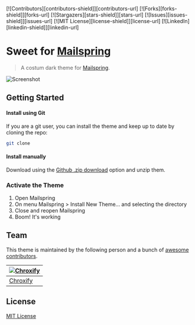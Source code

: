 [![Contributors][contributors-shield]][contributors-url]
[![Forks][forks-shield]][forks-url]
[![Stargazers][stars-shield]][stars-url]
[![Issues][issues-shield]][issues-url]
[![MIT License][license-shield]][license-url]
[![LinkedIn][linkedin-shield]][linkedin-url]


# Sweet for [Mailspring](https://github.com/Foundry376/Mailspring)

> A costum dark theme for [Mailspring](https://github.com/Foundry376/Mailspring).

![Screenshot](./screenshot.png)

## Getting Started

#### Install using Git 
If you are a git user, you can install the theme and keep up to date by cloning the repo:
   ```sh
   git clone 
   ```

#### Install manually
Download using the [Github .zip download](https://github.com/Chroxify/Sweet-Mailspring/archive/refs/heads/main.zip) option and unzip them. 

### Activate the Theme
1. Open Mailspring
2. On menu Mailspring > Install New Theme... and selecting the directory
3. Close and reopen Mailspring
4. Boom! It's working

## Team

This theme is maintained by the following person and a bunch of [awesome contributors](https://github.com/Chroxify/Sweet-Mailspring/graphs/contributors).

[![Chroxify](https://avatars.githubusercontent.com/chroxify?v=3&s=70)](https://github.com/chroxify) | 
--- | 
[Chroxify](https://github.com/chroxify) |

## License

[MIT License](./LICENSE)
